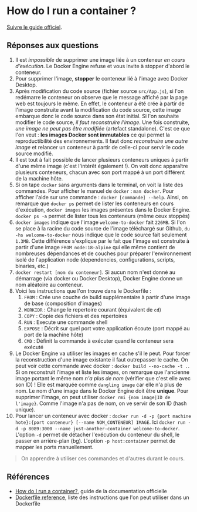 # How do I run a container ?

[Suivre le guide officiel](https://docs.docker.com/guides/walkthroughs/run-a-container/).

## Réponses aux questions

1. Il est *impossible* de supprimer une image liée à un conteneur *en cours d’exécution*. Le Docker Engine refuse et vous invite à stopper d'abord le conteneur.
2. Pour supprimer l'image, **stopper** le conteneur lié à l'image avec Docker Desktop.
3. Après modification du code source (fichier source `src/App.js`), si l'on redémarre le conteneur on observe que le message affiché par la page web est toujours le même. En effet, le conteneur a été crée à partir de l'image construite avant la modification du code source, cette image embarque donc le code source dans son état initial. Si l'on souhaite modifier le code source, *il faut reconstruire l'image*. Une fois construite, *une image ne peut pas être modifiée* (artefact standalone). C'est ce que l'on veut : **les images Docker sont immutables** ce qui permet la reproductibilité des environnements. Il faut donc *reconstruire une autre image* et relancer un conteneur à partir de celle-ci pour servir le code source modifié.
4. Il est tout à fait possible de lancer plusieurs conteneurs uniques à partir d'une même image (c'est l'intérêt également !). On voit donc apparaître plusieurs conteneurs, chacun avec son port mappé à un port différent de la machine hôte. 
5. Si on tape `docker` sans arguments dans le terminal, on voit la liste des commandes. Pour afficher le manuel de `docker` : `man docker`.  Pour afficher l'aide sur une commande : `docker [commande] --help`. Ainsi, on remarque que `docker ps` permet de lister les conteneurs en cours d'exécution, `docker images` les images présentes dans le Docker Engine. `docker ps -a` permet de lister tous les conteneurs (même ceux stoppés)
6. `docker images` indique que l'image `welcome-to-docker` fait `226MB`. Si l'on se place à la racine du code source de l'image téléchargé sur Github, `du -hs welcome-to-docker` nous indique que le code source fait seulement `1.3MB`. Cette différence s'explique par le fait que l'image est construite à partir d'une image `FROM node:18-alpine` qui elle même contient de nombreuses dépendances et de couches pour préparer l'environnement isolé de l'application node (dependencies, configurations, scripts, binaries, etc.)
7. `docker restart [nom du conteneur]`. Si aucun nom n'est donné au démarrage (via docker ou Docker Desktop), Docker Engine donne un nom aléatoire au conteneur.
8. Voici les instructions que l'on trouve dans le Dockerfile :
   1. `FROM` : Crée une couche de build supplémentaire à partir d'une image de base (composition d'images)
   2. `WORKIDR` : Change le repertoire courant (équivalent de `cd`)
   3. `COPY` : Copie des fichiers et des repertoires
   4. `RUN` : Execute une commande shell
   5. `EXPOSE` : Décrit sur quel port votre application écoute (port mappé au port de la machine hôte)
   6. `CMD` : Définit la commande à exécuter quand le conteneur sera exécuté
9. Le Docker Engine va utiliser les images en cache s'il le peut. Pour forcer la reconstruction d'une image existante il faut outrepasser le cache. On peut voir cette commande avec docker : `docker build --no-cache -t .`. Si on reconstruit l'image et liste les images, on remarque que l'ancienne image portant le même nom *n'a plus de nom* (vérifier que c'est elle avec son ID) ! Elle est marquée comme `dangling image` car elle n'a plus de nom. Le nom d'une image dans le Docker Engine doit être **unique**. Pour supprimer l'image, on peut utiliser `docker rmi {nom image|ID de l'image}`. Comme l'image n'a pas de nom, on ve servir de son ID (hash unique).
10. Pour lancer un conteneur avec docker : `docker run -d -p {port machine hote}:{port conteneur} [--name NOM_CONTENEUR] IMAGE`. Ici `docker run -d -p 8089:3000 --name just-another-container welcome-to-docker`. L'option `-d` permet de détacher l'exécution du conteneur du shell, le passer en arrière-plan (bg). L'option `-p host:container` permet de mapper les ports manuellement.

> On apprendre à utiliser ces commandes et d'autres durant le cours.

<!-- 
ID d'une image est un hachache SHA-256 généré à partir du contenu de l'image.

Pourquoi node_modules supprimé dans le Dockerfile ?

La suppression des modules Node.js est une pratique courante dans les images Docker pour réduire la taille de l'image finale. Une fois que les dépendances ont été installées et que l'application a été construite avec succès, les modules ne sont plus nécessaires dans l'image.
La logique derrière cela est que l'image Docker résultante doit être légère et contenir uniquement ce qui est nécessaire pour exécuter l'application, sans conserver les dépendances de développement qui sont nécessaires uniquement pendant la phase de construction. Derriere build il y a react-scripts build. Lorsque vous exécutez la commande react-scripts build dans un projet React, elle génère un ensemble de fichiers statiques, y compris un fichier JavaScript (généralement appelé main.js ou quelque chose de similaire) qui contient le code de votre application React ainsi que toutes les dépendances nécessaires provenant du dossier node_modules.

Ne pas changer le port 3000. Sûrement défini dans l'image alpine quelquepart (pas trouvé)

 -->

## Références

- [How do I run a container?](https://docs.docker.com/guides/walkthroughs/run-a-container/), guide de la documentation officielle
- [Dockerfile reference](https://docs.docker.com/reference/dockerfile/), liste des instructions que l'on peut utiliser dans un Dockerfile